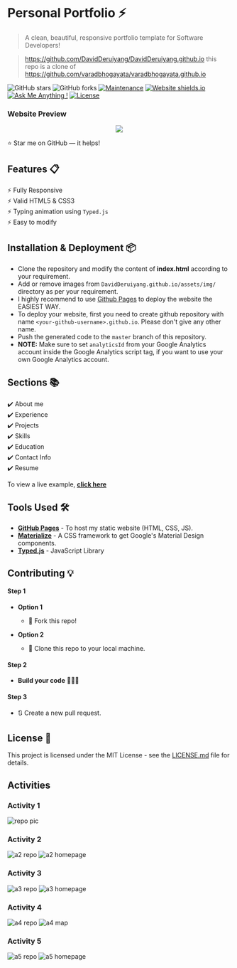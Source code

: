 # Personal Portfolio ⚡️ 
> A clean, beautiful, responsive portfolio template for Software Developers!

> https://github.com/DavidDeruiyang/DavidDeruiyang.github.io
> this repo is a clone of https://github.com/varadbhogayata/varadbhogayata.github.io

![GitHub stars](https://img.shields.io/github/stars/DavidDeruiyang/DavidDeruiyang.github.io)
![GitHub forks](https://img.shields.io/github/stars/DavidDeruiyang/DavidDeruiyang.github.io)
[![Maintenance](https://img.shields.io/badge/maintained-yes-green.svg)](https://github.com/DavidDeruiyang/DavidDeruiyang.github.io/commits/master)
[![Website shields.io](https://img.shields.io/badge/website-up-yellow)](http://https://davidderuiyang.github.io/)
[![Ask Me Anything !](https://img.shields.io/badge/ask%20me-linkedin-1abc9c.svg)](https://www.linkedin.com/in/derui-yang-982915228)
[![License](http://img.shields.io/:license-mit-blue.svg?style=flat-square)](http://badges.mit-license.org)

### Website Preview
<p align="center"> 
  <kbd>
    <a href="https://davidderuiyang.github.io" target="_blank"><img src="assets/Screenshot/Activity 2 homepage.png">
  </a>
  </kbd>
</p>

:star: Star me on GitHub — it helps!

## Features 📋
⚡️ Fully Responsive\
⚡️ Valid HTML5 & CSS3\
⚡️ Typing animation using `Typed.js`\
⚡️ Easy to modify

## Installation & Deployment 📦
- Clone the repository and modify the content of <b>index.html</b> according to your requirement.
- Add or remove images from `DavidDeruiyang.github.io/assets/img/` directory as per your requirement.
- I highly recommend to use [Github Pages](https://create-react-app.dev/docs/deployment/#github-pages) to deploy the website the EASIEST WAY.
- To deploy your website, first you need to create github repository with name `<your-github-username>.github.io`. Please don't give any other name.
- Push the generated code to the `master` branch of this repository.
- <b>NOTE:</b> Make sure to set `analyticsId` from your Google Analytics account inside the Google Analytics script tag, if you want to use your own Google Analytics account.

## Sections 📚
✔️ About me\
✔️ Experience\
✔️ Projects \
✔️ Skills \
✔️ Education\
✔️ Contact Info\
✔️ Resume

To view a live example, **[click here](https://DavidDeruiyang.github.io/)**

## Tools Used 🛠️
* [<b>GitHub Pages</b>](https://create-react-app.dev/docs/deployment/#github-pages) - To host my static website (HTML, CSS, JS).
* [<b>Materialize</b>](https://materializecss.com/) - A CSS framework to get Google's Material Design components.
* [<b>Typed.js</b>](https://mattboldt.com/demos/typed-js/) - JavaScript Library

## Contributing 💡
#### Step 1

- **Option 1**
    - 🍴 Fork this repo!

- **Option 2**
    - 👯 Clone this repo to your local machine.


#### Step 2

- **Build your code** 🔨🔨🔨

#### Step 3

- 🔃 Create a new pull request.

## License 📄
This project is licensed under the MIT License - see the [LICENSE.md](./LICENSE) file for details.

## Activities
### Activity 1 
![repo pic](assets/Screenshot/Activity1.png)

### Activity 2
![a2 repo](https://github.com/DavidDeruiyang/DavidDeruiyang.github.io/blob/29b79b3253a6856a416d4ce70c9d1cbd725e80dc/assets/Screenshot/Activity%202%20repo.png) 
![a2 homepage](https://github.com/DavidDeruiyang/DavidDeruiyang.github.io/blob/29b79b3253a6856a416d4ce70c9d1cbd725e80dc/assets/Screenshot/Activity%202%20homepage.png)

### Activity 3
![a3 repo](https://github.com/DavidDeruiyang/DavidDeruiyang.github.io/blob/29b79b3253a6856a416d4ce70c9d1cbd725e80dc/assets/Screenshot/Activity%203%20repo.png)
![a3 homepage](https://github.com/DavidDeruiyang/DavidDeruiyang.github.io/blob/29b79b3253a6856a416d4ce70c9d1cbd725e80dc/assets/Screenshot/Activity%203%20homepage.png)

### Activity 4
![a4 repo](https://github.com/DavidDeruiyang/DavidDeruiyang.github.io/blob/29b79b3253a6856a416d4ce70c9d1cbd725e80dc/assets/Screenshot/Activity%204%20repo.png)
![a4 map](https://github.com/DavidDeruiyang/DavidDeruiyang.github.io/blob/29b79b3253a6856a416d4ce70c9d1cbd725e80dc/assets/Screenshot/Activity%204%20map.png)

### Activity 5
![a5 repo](https://github.com/DavidDeruiyang/DavidDeruiyang.github.io/blob/29b79b3253a6856a416d4ce70c9d1cbd725e80dc/assets/Screenshot/Activity%205%20repo.png)
![a5 homepage](https://github.com/DavidDeruiyang/DavidDeruiyang.github.io/blob/29b79b3253a6856a416d4ce70c9d1cbd725e80dc/assets/Screenshot/Activity%205%20recent%20project.png)
